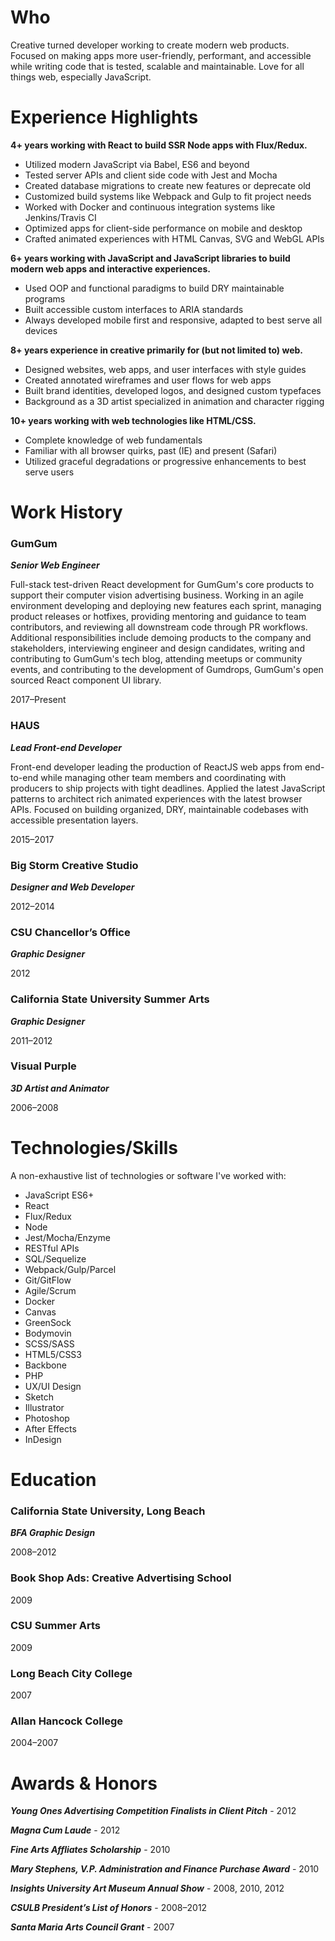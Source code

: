 # Who

Creative turned developer working to create modern web products. Focused on making apps more user-friendly, performant, and accessible while writing code that is tested, scalable and maintainable. Love for all things web, especially JavaScript.

# Experience Highlights

**4+ years working with React to build SSR Node apps with Flux/Redux.**

-   Utilized modern JavaScript via Babel, ES6 and beyond
-   Tested server APIs and client side code with Jest and Mocha
-   Created database migrations to create new features or deprecate old
-   Customized build systems like Webpack and Gulp to fit project needs
-   Worked with Docker and continuous integration systems like Jenkins/Travis CI
-   Optimized apps for client-side performance on mobile and desktop
-   Crafted animated experiences with HTML Canvas, SVG and WebGL APIs

**6+ years working with JavaScript and JavaScript libraries to build modern web apps and interactive experiences.**

-   Used OOP and functional paradigms to build DRY maintainable programs
-   Built accessible custom interfaces to ARIA standards
-   Always developed mobile first and responsive, adapted to best serve all devices

**8+ years experience in creative primarily for (but not limited to) web.**

-   Designed websites, web apps, and user interfaces with style guides
-   Created annotated wireframes and user flows for web apps
-   Built brand identities, developed logos, and designed custom typefaces
-   Background as a 3D artist specialized in animation and character rigging

**10+ years working with web technologies like HTML/CSS.**

-   Complete knowledge of web fundamentals
-   Familiar with all browser quirks, past (IE) and present (Safari)
-   Utilized graceful degradations or progressive enhancements to best serve users

# Work History

### GumGum

**_Senior Web Engineer_**

Full-stack test-driven React development for GumGum's core products to support their computer vision advertising business. Working in an agile environment developing and deploying new features each sprint, managing product releases or hotfixes, providing mentoring and guidance to team contributors, and reviewing all downstream code through PR workflows. Additional responsibilities include demoing products to the company and stakeholders, interviewing engineer and design candidates, writing and contributing to GumGum's tech blog, attending meetups or community events, and contributing to the development of Gumdrops, GumGum's open sourced React component UI library.

2017–Present

### HAUS

**_Lead Front-end Developer_**

Front-end developer leading the production of ReactJS web apps from end-to-end while managing other team members and coordinating with producers to ship projects with tight deadlines. Applied the latest JavaScript patterns to architect rich animated experiences with the latest browser APIs. Focused on building organized, DRY, maintainable codebases with accessible presentation layers.

2015–2017

### Big Storm Creative Studio

**_Designer and Web Developer_**

2012–2014

### CSU Chancellor’s Office

**_Graphic Designer_**

2012

### California State University Summer Arts

**_Graphic Designer_**

2011–2012

### Visual Purple

**_3D Artist and Animator_**

2006–2008

# Technologies/Skills

A non-exhaustive list of technologies or software I've worked with:

<ul class="two-column">
    <li>JavaScript ES6+</li>
    <li>React</li>
    <li>Flux/Redux</li>
    <li>Node</li>
    <li>Jest/Mocha/Enzyme</li>
    <li>RESTful APIs</li>
    <li>SQL/Sequelize</li>
    <li>Webpack/Gulp/Parcel</li>
    <li>Git/GitFlow</li>
    <li>Agile/Scrum</li>
    <li>Docker</li>
    <li>Canvas</li>
    <li>GreenSock</li>
    <li>Bodymovin</li>
    <li>SCSS/SASS</li>
    <li>HTML5/CSS3</li>
    <li>Backbone</li>
    <li>PHP</li>
    <li>UX/UI Design</li>
    <li>Sketch</li>
    <li>Illustrator</li>
    <li>Photoshop</li>
    <li>After Effects</li>
    <li>InDesign</li>
</ul>

# Education

### California State University, Long Beach

**_BFA Graphic Design_**

2008–2012

### Book Shop Ads: Creative Advertising School

2009

### CSU Summer Arts

2009

### Long Beach City College

2007

### Allan Hancock College

2004–2007

# Awards & Honors

**_Young Ones Advertising Competition Finalists in Client Pitch_** - 2012

**_Magna Cum Laude_** - 2012

**_Fine Arts Affliates Scholarship_** - 2010

**_Mary Stephens, V.P. Administration and Finance Purchase Award_** - 2010

**_Insights University Art Museum Annual Show_** - 2008, 2010, 2012

**_CSULB President’s List of Honors_** - 2008–2012

**_Santa Maria Arts Council Grant_** - 2007

